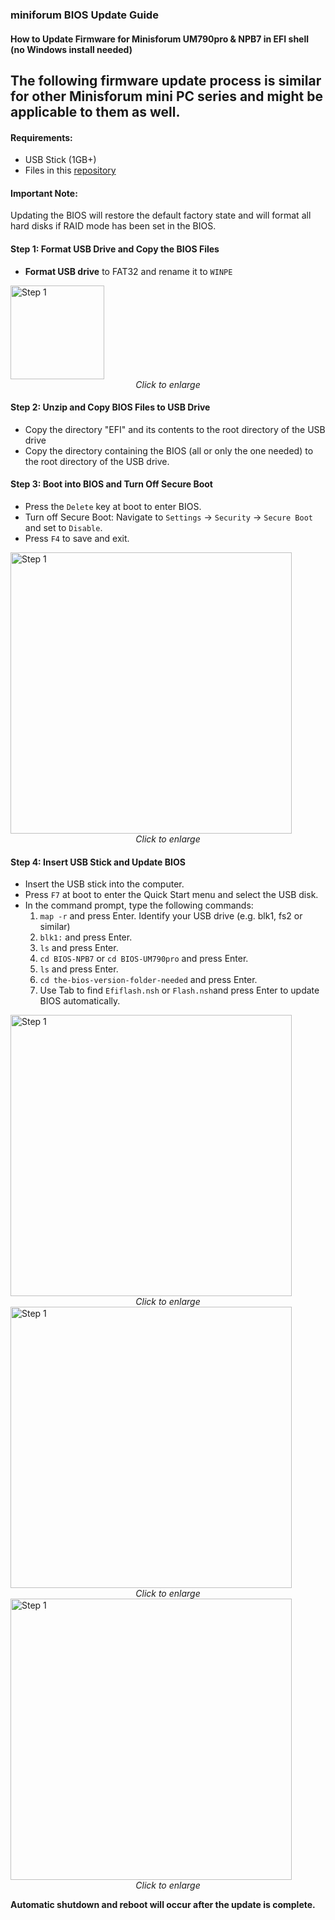 ### miniforum BIOS Update Guide
#### How to Update Firmware for Minisforum UM790pro & NPB7 in EFI shell<br>(no Windows install needed)

The following firmware update process is similar for other Minisforum mini PC series and might be applicable to them as well.
---
#### Requirements:
- USB Stick (1GB+)
- Files in this [repository](https://github.com/rezzorix/minisforum-bios-updates)

#### Important Note:
Updating the BIOS will restore the default factory state and will format all hard disks if RAID mode has been set in the BIOS.

#### Step 1: Format USB Drive and Copy the BIOS Files
- **Format USB drive** to FAT32 and rename it to `WINPE`

<a href="https://github.com/rezzorix/minisforum-bios-updates/blob/6335bb8733b1f6b69579be4659932d8c3c8719d4/Readme-Files/step1_format-usb.png" target="_blank">
  <img src="https://github.com/rezzorix/minisforum-bios-updates/blob/6335bb8733b1f6b69579be4659932d8c3c8719d4/Readme-Files/step1_format-usb.png" alt="Step 1" width="150">
</a>
<div style="text-align: center;">
  <em>Click to enlarge</em>
</div>



#### Step 2: Unzip and Copy BIOS Files to USB Drive
- Copy the directory "EFI" and its contents to the root directory of the USB drive
- Copy the directory containing the BIOS (all or only the one needed) to the root directory of the USB drive.

#### Step 3: Boot into BIOS and Turn Off Secure Boot
- Press the `Delete` key at boot to enter BIOS.
- Turn off Secure Boot: Navigate to `Settings` → `Security` → `Secure Boot` and set to `Disable`.
- Press `F4` to save and exit.

<a href="https://github.com/rezzorix/minisforum-bios-updates/blob/6335bb8733b1f6b69579be4659932d8c3c8719d4/Readme-Files/step3_turnoff_secureboot.png" target="_blank">
  <img src="https://github.com/rezzorix/minisforum-bios-updates/blob/6335bb8733b1f6b69579be4659932d8c3c8719d4/Readme-Files/step3_turnoff_secureboot.png" alt="Step 1" width="450">
</a>
<div style="text-align: center;">
  <em>Click to enlarge</em>
</div>

#### Step 4: Insert USB Stick and Update BIOS
- Insert the USB stick into the computer.
- Press `F7` at boot to enter the Quick Start menu and select the USB disk.
- In the command prompt, type the following commands:
  1. `map -r` and press Enter. Identify your USB drive (e.g. blk1, fs2 or similar)
  2. `blk1:` and press Enter.
  3. `ls` and press Enter.
  4. `cd BIOS-NPB7` or `cd BIOS-UM790pro` and press Enter.
  5. `ls` and press Enter.
  6.  `cd the-bios-version-folder-needed` and press Enter.
  7. Use Tab to find `Efiflash.nsh` or `Flash.nsh`and press Enter to update BIOS automatically.

<a href="https://github.com/rezzorix/minisforum-bios-updates/blob/6335bb8733b1f6b69579be4659932d8c3c8719d4/Readme-Files/step4_bootfromusb.png" target="_blank">
  <img src="https://github.com/rezzorix/minisforum-bios-updates/blob/6335bb8733b1f6b69579be4659932d8c3c8719d4/Readme-Files/step4_bootfromusb.png" alt="Step 1" width="450">
</a>
<div style="text-align: center;">
  <em>Click to enlarge</em>
</div>

<a href="https://github.com/rezzorix/minisforum-bios-updates/blob/6335bb8733b1f6b69579be4659932d8c3c8719d4/Readme-Files/step4_efibios1.png" target="_blank">
  <img src="https://github.com/rezzorix/minisforum-bios-updates/blob/6335bb8733b1f6b69579be4659932d8c3c8719d4/Readme-Files/step4_efibios1.png" alt="Step 1" width="450">
</a>
<div style="text-align: center;">
  <em>Click to enlarge</em>
</div>

<a href="https://github.com/rezzorix/minisforum-bios-updates/blob/6335bb8733b1f6b69579be4659932d8c3c8719d4/Readme-Files/step4_efibios2.png" target="_blank">
  <img src="https://github.com/rezzorix/minisforum-bios-updates/blob/6335bb8733b1f6b69579be4659932d8c3c8719d4/Readme-Files/step4_efibios2.png" alt="Step 1" width="450">
</a>
<div style="text-align: center;">
  <em>Click to enlarge</em>
</div>

**Automatic shutdown and reboot will occur after the update is complete.**


